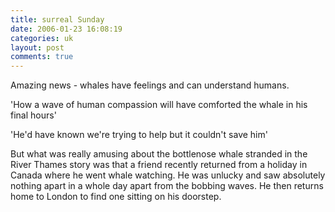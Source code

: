 ```yaml
---
title: surreal Sunday
date: 2006-01-23 16:08:19
categories: uk
layout: post
comments: true
---
```

Amazing news - whales have feelings and can understand humans.

'How a wave of human compassion will have comforted the whale in his
final hours'

'He'd have known we're trying to help but it couldn't save him'

But what was really amusing about the bottlenose whale stranded in the
River Thames story was that a friend recently returned from a holiday in
Canada where he went whale watching. He was unlucky and saw absolutely
nothing apart in a whole day apart from the bobbing waves. He then
returns home to London to find one sitting on his doorstep.
